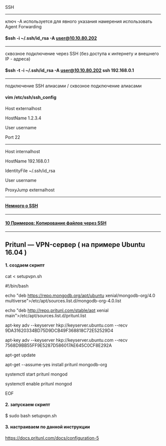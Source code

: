 
SSH

---
ключ -A используется для явного указания намерения использовать Agent Forwarding

#### $ssh -i ~/.ssh/id_rsa -A user@10.10.80.202
---

сквозное подключение через SSH (без доступа к интернету и внешнего IP - адреса)

#### $ssh -t -i ~/.ssh/id_rsa -A user@10.10.80.202 ssh 192.168.0.1

---

подключение SSH aлиасами / сквозное подключение алиасами

#### vim /etc/ssh/ssh_config

Host externalhost

HostName 1.2.3.4

User username

Port 22

---

Host internalhost

HostName 192.168.0.1

IdentityFile ~/.ssh/id_rsa

User username

ProxyJump externalhost

---

#### [Немного о SSH ](https://help.ubuntu.ru/wiki/ssh "Описание")

---
#### [10 Примеров: Копирование файлов через SSH](https://www.shellhacks.com/ru/copy-files-ssh-10-examples/ "копирование файлов через SSH")

---



## Pritunl — VPN-сервер ( на примере Ubuntu 16.04 )

#### 1. создаем скрипт  

cat <<EOF> setupvpn.sh

#!/bin/bash

echo "deb https://repo.mongodb.org/apt/ubuntu xenial/mongodb-org/4.0 multiverse">/etc/apt/sources.list.d/mongodb-org-4.0.list

echo "deb http://repo.pritunl.com/stable/apt xenial main">/etc/apt/sources.list.d/pritunl.list

apt-key adv --keyserver hkp://keyserver.ubuntu.com --recv 9DA31620334BD75D9DCB49F368818C72E52529D4

apt-key adv --keyserver hkp://keyserver.ubuntu.com --recv 7568D9BB55FF9E5287D586017AE645C0CF8E292A

apt-get update

apt-get --assume-yes install pritunl mongodb-org

systemctl start pritunl mongod

systemctl enable pritunl mongod

EOF

#### 2. запускаем скрипт

$ sudo bash setupvpn.sh

#### 3. настраиваем по данной инструкции

https://docs.pritunl.com/docs/configuration-5
